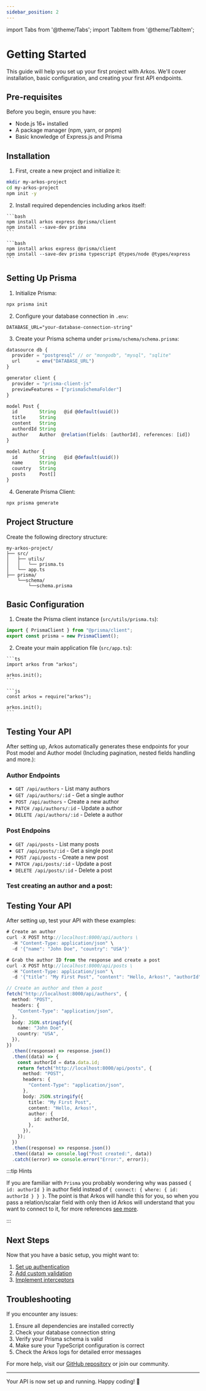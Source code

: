 ```yaml
---
sidebar_position: 2
---
```


import Tabs from '@theme/Tabs';
import TabItem from '@theme/TabItem';

# Getting Started

This guide will help you set up your first project with Arkos. We'll cover installation, basic configuration, and creating your first API endpoints.

## Pre-requisites

Before you begin, ensure you have:

- Node.js 16+ installed
- A package manager (npm, yarn, or pnpm)
- Basic knowledge of Express.js and Prisma

## Installation

1. First, create a new project and initialize it:

```bash
mkdir my-arkos-project
cd my-arkos-project
npm init -y
```

2. Install required dependencies including arkos itself:

<Tabs>
  <TabItem value="js" label="JavaScript" >

    ```bash
    npm install arkos express @prisma/client
    npm install --save-dev prisma
    ```

  </TabItem>
  <TabItem value="ts" label="TypeScript" default>

    ```bash
    npm install arkos express @prisma/client
    npm install --save-dev prisma typescript @types/node @types/express
    ```

  </TabItem>
</Tabs>

## Setting Up Prisma

1. Initialize Prisma:

```bash
npx prisma init
```

2. Configure your database connection in `.env`:

```env
DATABASE_URL="your-database-connection-string"
```

3. Create your Prisma schema under `prisma/schema/schema.prisma`:

```ts
datasource db {
  provider = "postgresql" // or "mongodb", "mysql", "sqlite"
  url      = env("DATABASE_URL")
}

generator client {
  provider = "prisma-client-js"
  previewFeatures = ["prismaSchemaFolder"]
}

model Post {
  id        String   @id @default(uuid())
  title     String
  content   String
  authordId String
  author    Author  @relation(fields: [authorId], references: [id])
}

model Author {
  id        String   @id @default(uuid())
  name      String
  country   String
  posts     Post[]
}
```

4. Generate Prisma Client:

```bash
npx prisma generate
```

## Project Structure

Create the following directory structure:

```
my-arkos-project/
├── src/
│   ├── utils/
│   │   └── prisma.ts
│   └── app.ts
├── prisma/
    └──schema/
        └──schema.prisma
```

## Basic Configuration

1. Create the Prisma client instance (`src/utils/prisma.ts`):

```typescript
import { PrismaClient } from "@prisma/client";
export const prisma = new PrismaClient();
```

2. Create your main application file (`src/app.ts`):

<Tabs>
  <TabItem value="ts" label="TypeScript" default>

    ```ts
    import arkos from "arkos";

    arkos.init();
    ```

  </TabItem>
  <TabItem value="js" label="JavaScript" >

    ```js
    const arkos = require("arkos");

    arkos.init();
    ```

  </TabItem>
</Tabs>

## Testing Your API

After setting up, Arkos automatically generates these endpoints for your Post model and Author model (Including pagination, nested fields handling and more.):

### Author Endpoints

- `GET /api/authors` - List many authors
- `GET /api/authors/:id` - Get a single author
- `POST /api/authors` - Create a new author
- `PATCH /api/authors/:id` - Update a author
- `DELETE /api/authors/:id` - Delete a author

### Post Endpoins

- `GET /api/posts` - List many posts
- `GET /api/posts/:id` - Get a single post
- `POST /api/posts` - Create a new post
- `PATCH /api/posts/:id` - Update a post
- `DELETE /api/posts/:id` - Delete a post

### Test creating an author and a post:

## Testing Your API

After setting up, test your API with these examples:

<Tabs>
  <TabItem value="bash" label="Curl" default>

```ts
# Create an author
curl -X POST http://localhost:8000/api/authors \
  -H "Content-Type: application/json" \
  -d '{"name": "John Doe", "country": "USA"}'

# Grab the author ID from the response and create a post
curl -X POST http://localhost:8000/api/posts \
  -H "Content-Type: application/json" \
  -d '{"title": "My First Post", "content": "Hello, Arkos!", "authorId": "author-id-from-response"}'
```

  </TabItem>
  <TabItem value="js" label="JavaScript & TypeScript">

```ts
// Create an author and then a post
fetch("http://localhost:8000/api/authors", {
  method: "POST",
  headers: {
    "Content-Type": "application/json",
  },
  body: JSON.stringify({
    name: "John Doe",
    country: "USA",
  }),
})
  .then((response) => response.json())
  .then((data) => {
    const authorId = data.data.id;
    return fetch("http://localhost:8000/api/posts", {
      method: "POST",
      headers: {
        "Content-Type": "application/json",
      },
      body: JSON.stringify({
        title: "My First Post",
        content: "Hello, Arkos!",
        author: {
          id: authorId,
        },
      }),
    });
  })
  .then((response) => response.json())
  .then((data) => console.log("Post created:", data))
  .catch((error) => console.error("Error:", error));
```

  </TabItem>
</Tabs>

:::tip Hints

If you are familiar with `Prisma` you probably wondering why was passed `{ id: authorId }` in author field instead of `{ connect: { where: { id: authorId } } }`. The point is that Arkos will handle this for you, so when you pass a relation/scalar field with only then id Arkos will understand that you want to connect to it, for more references [see more](./handling-prisma-relations).

:::

## Next Steps

Now that you have a basic setup, you might want to:

1. [Set up authentication](/docs/core-concepts/built-in-authentication-system.md)
2. [Add custom validation](/docs/core-concepts/request-data-validation)
3. [Implement interceptors](/docs/core-concepts/interceptor-middlewares.md)

## Troubleshooting

If you encounter any issues:

1. Ensure all dependencies are installed correctly
2. Check your database connection string
3. Verify your Prisma schema is valid
4. Make sure your TypeScript configuration is correct
5. Check the Arkos logs for detailed error messages

For more help, visit our [GitHub repository](https://github.com/yourusername/arkos) or join our community.

---

Your API is now set up and running. Happy coding! 🚀
